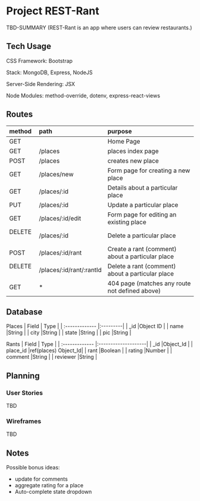 # Project REST-Rant

TBD-SUMMARY
(REST-Rant is an app where users can review restaurants.)


## Tech Usage
CSS Framework: Bootstrap

Stack: MongoDB, Express, NodeJS

Server-Side Rendering: JSX

Node Modules: method-override, dotenv, express-react-views


## Routes

| method     | path                     | purpose                                           |
| :--------- | :----------------------  | :-----------------------------------------------  |
| GET        | <style><span style="background-color:red"> /</span> </style>               | Home Page                                         |
| GET        | /places                  | places index page                                 |
| POST       | /places                  | creates new place                                 |
| GET        | /places/new              | Form page for creating a new place                |
| GET        | /places/:id              | Details about a particular place                  |
| PUT        | /places/:id              | Update a particular place                         |
| GET        | /places/:id/edit         | Form page for editing an existing place           |
| DELETE     | /places/:id              | Delete a particular place                         |
| POST       | /places/:id/rant         | Create a rant (comment) about a particular place  |
| DELETE     | /places/:id/rant/:rantId | Delete a rant (comment) about a particular place  |
| GET        |             *            | 404 page (matches any route not defined above)    |


## Database
Places
| Field          | Type     |
| :------------- |:---------|
| _id            |Object ID |
| name           |String    |
| city           |String    |
| state          |String    |
| pic            |String    |


Rants
| Field          | Type                |
| :------------- |:--------------------|
| _id            |Object_Id            |
| place_id       |ref(places) Object_Id|
| rant           |Boolean              |
| rating         |Number               |
| comment        |String               |
| reviewer       |String               |



## Planning

### User Stories
TBD

### Wireframes
TBD

## Notes

Possible bonus ideas:
<ul>
    <li>update for comments</li>
    <li>aggregate rating for a place</li>
    <li>Auto-complete state dropdown</li>
</ul>